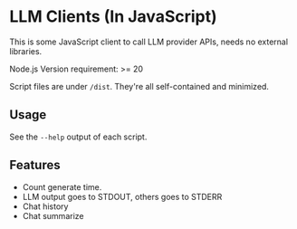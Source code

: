 LLM Clients (In JavaScript)
===

This is some JavaScript client to call LLM provider APIs, needs no external libraries.

Node.js Version requirement: >= 20

Script files are under `/dist`. They're all self-contained and minimized.

Usage
---

See the `--help` output of each script.

Features
---

- Count generate time.
- LLM output goes to STDOUT, others goes to STDERR
- Chat history
- Chat summarize
